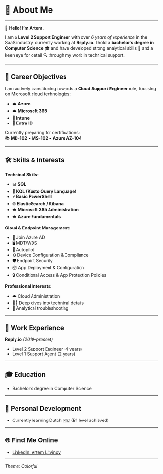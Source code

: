 # 🎨 **About Me**

---

👋 **Hello! I’m Artem.**  

I am a **Level 2 Support Engineer** with over _6 years of experience_ in the SaaS industry, currently working at **Reply.io**. I hold a **bachelor's degree in Computer Science** 🎓 and have developed strong analytical skills 🧐 and a keen eye for detail 🔍 through my work in technical support.

---

## 🚀 **Career Objectives**
I am actively transitioning towards a **Cloud Support Engineer** role, focusing on Microsoft cloud technologies:
- ☁️ **Azure**
- ☁️ **Microsoft 365**
- 📱 **Intune**
- 🛂 **Entra ID**

Currently preparing for certifications:  
📚 **MD-102** • **MS-102** • **Azure AZ-104**

---

## 🛠️ **Skills & Interests**

**Technical Skills:**  
- 📊 **SQL**
- 🔎 **KQL (Kusto Query Language)**
- ⚡ **Basic PowerShell**
- 🌐 **ElasticSearch / Kibana**
- ☁️ **Microsoft 365 Administration**
- ☁️ **Azure Fundamentals**

**Cloud & Endpoint Management:**  
- 🔗 Join Azure AD
- 🖥️ MDT/WDS
- 🚗 Autopilot
- ⚙️ Device Configuration & Compliance
- 🛡️ Endpoint Security
- 📦 App Deployment & Configuration
- 🔒 Conditional Access & App Protection Policies

**Professional Interests:**  
- ☁️ Cloud Administration  
- 🕵️‍♂️ Deep dives into technical details  
- 🧠 Analytical troubleshooting

---

## 💼 **Work Experience**
**Reply.io** _(2019–present)_  
- Level 2 Support Engineer (4 years)  
- Level 1 Support Agent (2 years)

---

## 🎓 **Education**
- Bachelor’s degree in Computer Science

---

## 🌱 **Personal Development**
- Currently learning Dutch 🇳🇱 (B1 level achieved)

---

## 🌐 **Find Me Online**
- [LinkedIn: Artem Litvinov](https://www.linkedin.com/in/artem-litvinov/)

---

*Theme: Colorful*
